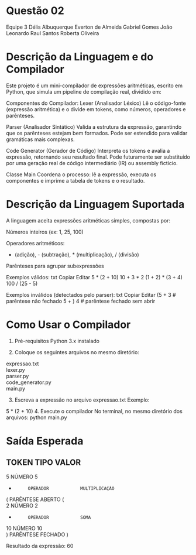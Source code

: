 # Questão 02
 
Equipe 3
Délis Albuquerque
Everton de Almeida
Gabriel Gomes
João Leonardo
Raul Santos
Roberta Oliveira

# Descrição da Linguagem e do Compilador
Este projeto é um mini-compilador de expressões aritméticas, escrito em Python, que simula um pipeline de compilação real, dividido em:

Componentes do Compilador:
Lexer (Analisador Léxico)
Lê o código-fonte (expressão aritmética) e o divide em tokens, como números, operadores e parênteses.

Parser (Analisador Sintático)
Valida a estrutura da expressão, garantindo que os parênteses estejam bem formados. Pode ser estendido para validar gramáticas mais complexas.

Code Generator (Gerador de Código)
Interpreta os tokens e avalia a expressão, retornando seu resultado final. Pode futuramente ser substituído por uma geração real de código intermediário (IR) ou assembly fictício.

Classe Main
Coordena o processo: lê a expressão, executa os componentes e imprime a tabela de tokens e o resultado.

# Descrição da Linguagem Suportada
A linguagem aceita expressões aritméticas simples, compostas por:

Números inteiros (ex: 1, 25, 100)

Operadores aritméticos:
+ (adição), - (subtração), * (multiplicação), / (divisão)

Parênteses para agrupar subexpressões

Exemplos válidos:
txt
Copiar
Editar
5 * (2 + 10)
10 + 3 * 2
(1 + 2) * (3 + 4)
100 / (25 - 5)

Exemplos inválidos (detectados pelo parser):
txt
Copiar
Editar
(5 + 3    # parêntese não fechado
5 + ) 4   # parêntese fechado sem abrir

# Como Usar o Compilador
1. Pré-requisitos
Python 3.x instalado

2. Coloque os seguintes arquivos no mesmo diretório:

expressao.txt           
lexer.py               
parser.py              
code_generator.py       
main.py    

3. Escreva a expressão no arquivo expressao.txt
Exemplo:

5 * (2 + 10)
4. Execute o compilador
No terminal, no mesmo diretório dos arquivos:
python main.py

# Saída Esperada

TOKEN      TIPO                 VALOR          
---------------------------------------------
5          NÚMERO              5              
*          OPERADOR            MULTIPLICAÇÃO  
(          PARÊNTESE ABERTO    (              
2          NÚMERO              2              
+          OPERADOR            SOMA           
10         NÚMERO              10             
)          PARÊNTESE FECHADO   )              

Resultado da expressão: 60
